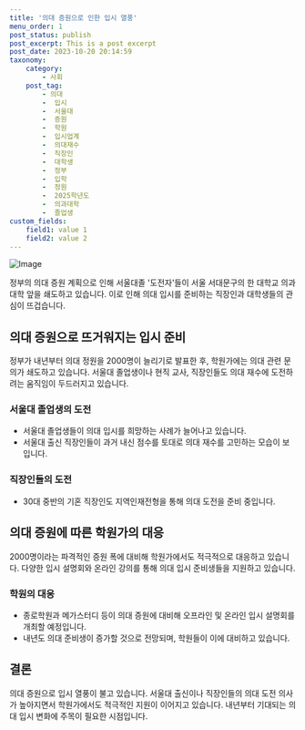 ```yaml
---
title: '의대 증원으로 인한 입시 열풍'
menu_order: 1
post_status: publish
post_excerpt: This is a post excerpt
post_date: 2023-10-20 20:14:59
taxonomy:
    category:
        - 사회
    post_tag:
        - 의대
        -  입시
        -  서울대
        -  증원
        -  학원
        -  입시업계
        -  의대재수
        -  직장인
        -  대학생
        -  정부
        -  입학
        -  정원
        -  2025학년도
        -  의과대학
        -  졸업생
custom_fields:
    field1: value 1
    field2: value 2
---
```


![Image](https://imgnews.pstatic.net/image/005/2024/02/07/2023121111205864266_1702261258_0019142373_20240207070101468.jpg?type=w647)


정부의 의대 증원 계획으로 인해 서울대졸 '도전자'들이 서울 서대문구의 한 대학교 의과대학 앞을 쇄도하고 있습니다. 이로 인해 의대 입시를 준비하는 직장인과 대학생들의 관심이 뜨겁습니다. 

## 의대 증원으로 뜨거워지는 입시 준비
정부가 내년부터 의대 정원을 2000명이 늘리기로 발표한 후, 학원가에는 의대 관련 문의가 쇄도하고 있습니다. 서울대 졸업생이나 현직 교사, 직장인들도 의대 재수에 도전하려는 움직임이 두드러지고 있습니다.

### 서울대 졸업생의 도전
- 서울대 졸업생들이 의대 입시를 희망하는 사례가 늘어나고 있습니다.
- 서울대 출신 직장인들이 과거 내신 점수를 토대로 의대 재수를 고민하는 모습이 보입니다.

### 직장인들의 도전
- 30대 중반의 기혼 직장인도 지역인재전형을 통해 의대 도전을 준비 중입니다.

## 의대 증원에 따른 학원가의 대응
2000명이라는 파격적인 증원 폭에 대비해 학원가에서도 적극적으로 대응하고 있습니다. 다양한 입시 설명회와 온라인 강의를 통해 의대 입시 준비생들을 지원하고 있습니다.

### 학원의 대응
- 종로학원과 메가스터디 등이 의대 증원에 대비해 오프라인 및 온라인 입시 설명회를 개최할 예정입니다.
- 내년도 의대 준비생이 증가할 것으로 전망되며, 학원들이 이에 대비하고 있습니다.

## 결론
의대 증원으로 입시 열풍이 불고 있습니다. 서울대 출신이나 직장인들의 의대 도전 의사가 높아지면서 학원가에서도 적극적인 지원이 이어지고 있습니다. 내년부터 기대되는 의대 입시 변화에 주목이 필요한 시점입니다.

